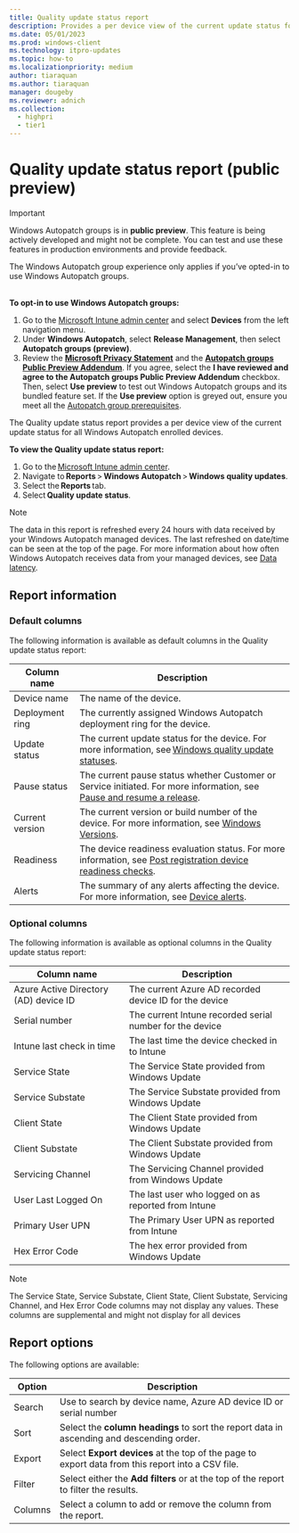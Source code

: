 ```yaml
---
title: Quality update status report
description: Provides a per device view of the current update status for all Windows Autopatch enrolled devices with Autopatch groups.
ms.date: 05/01/2023
ms.prod: windows-client
ms.technology: itpro-updates
ms.topic: how-to
ms.localizationpriority: medium
author: tiaraquan
ms.author: tiaraquan
manager: dougeby
ms.reviewer: adnich
ms.collection:
  - highpri
  - tier1
---
```


# Quality update status report (public preview)

> [!IMPORTANT]
> Windows Autopatch groups is in **public preview**. This feature is being actively developed and might not be complete. You can test and use these features in production environments and provide feedback.<p>The Windows Autopatch group experience only applies if you’ve opted-in to use Windows Autopatch groups.</p><br>**To opt-in to use Windows Autopatch groups:**<ol><li>Go to the [Microsoft Intune admin center](https://go.microsoft.com/fwlink/?linkid=2109431) and select **Devices** from the left navigation menu.</li><li>Under **Windows Autopatch**, select **Release Management**, then select **Autopatch groups (preview)**.</li><li>Review the **[Microsoft Privacy Statement](../overview/windows-autopatch-privacy.md)** and the **[Autopatch groups Public Preview Addendum](../references/windows-autopatch-groups-public-preview-addendum.md)**. If you agree, select the **I have reviewed and agree to the Autopatch groups Public Preview Addendum** checkbox. Then, select **Use preview** to test out Windows Autopatch groups and its bundled feature set. If the **Use preview** option is greyed out, ensure you meet all the [Autopatch group prerequisites](../deploy/windows-autopatch-groups-manage-autopatch-groups.md#autopatch-groups-prerequisites).</li></ol>

The Quality update status report provides a per device view of the current update status for all Windows Autopatch enrolled devices.

**To view the Quality update status report:**

1. Go to the [Microsoft Intune admin center](https://go.microsoft.com/fwlink/?linkid=2109431).
1. Navigate to **Reports** > **Windows Autopatch** > **Windows quality updates**.
1. Select the **Reports** tab.
1. Select **Quality update status**.

> [!NOTE]
> The data in this report is refreshed every 24 hours with data received by your Windows Autopatch managed devices. The last refreshed on date/time can be seen at the top of the page. For more information about how often Windows Autopatch receives data from your managed devices, see [Data latency](../operate/windows-autopatch-groups-windows-quality-and-feature-update-reports-overview.md#about-data-latency).

## Report information

### Default columns

The following information is available as default columns in the Quality update status report:

| Column name | Description |
| ----- | ----- |
| Device name | The name of the device. |
| Deployment ring | The currently assigned Windows Autopatch deployment ring for the device. |
| Update status | The current update status for the device. For more information, see [Windows quality update statuses](../operate/windows-autopatch-groups-windows-quality-and-feature-update-reports-overview.md#windows-quality-and-feature-update-statuses). |
| Pause status | The current pause status whether Customer or Service initiated. For more information, see [Pause and resume a release](../operate/windows-autopatch-groups-windows-quality-update-overview.md#pause-and-resume-a-release). |
| Current version | The current version or build number of the device. For more information, see [Windows Versions](/windows/release-health/release-information?msclkid=ee885719baa511ecb838e1a689da96d2). |
| Readiness | The device readiness evaluation status. For more information, see [Post registration device readiness checks](../deploy/windows-autopatch-post-reg-readiness-checks.md). |
| Alerts | The summary of any alerts affecting the device. For more information, see [Device alerts](../operate/windows-autopatch-device-alerts.md). |

### Optional columns

The following information is available as optional columns in the Quality update status report:

| Column name | Description |
| ----- | ----- |
| Azure Active Directory (AD) device ID | The current Azure AD recorded device ID for the device |
| Serial number | The current Intune recorded serial number for the device |
| Intune last check in time | The last time the device checked in to Intune |
| Service State | The Service State provided from Windows Update |
| Service Substate | The Service Substate provided from Windows Update |
| Client State | The Client State provided from Windows Update |
| Client Substate | The Client Substate provided from Windows Update |
| Servicing Channel | The Servicing Channel provided from Windows Update |
| User Last Logged On | The last user who logged on as reported from Intune |
| Primary User UPN | The Primary User UPN as reported from Intune |
| Hex Error Code | The hex error provided from Windows Update |

> [!NOTE]
> The Service State, Service Substate, Client State, Client Substate, Servicing Channel, and Hex Error Code columns may not display any values. These columns are supplemental and might not display for all devices

## Report options

The following options are available:

| Option | Description |
| ----- | ----- |
| Search | Use to search by device name, Azure AD device ID or serial number |
| Sort | Select the **column headings** to sort the report data in ascending and descending order. |
| Export | Select **Export devices** at the top of the page to export data from this report into a CSV file. |
| Filter | Select either the **Add filters** or at the top of the report to filter the results. |
| Columns | Select a column to add or remove the column from the report. |
